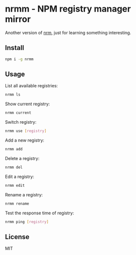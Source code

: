 # nrmm - NPM registry manager mirror

Another version of [nrm](https://github.com/Pana/nrm), just for learning something interesting.

## Install

```bash
npm i -g nrmm
```

## Usage

List all available registries:

```bash
nrmm ls
```

Show current registry:
```bash
nrmm current
```

Switch registry:

```bash
nrmm use [registry]
```

Add a new registry:

```bash
nrmm add
```

Delete a registry:
```bash
nrmm del
```

Edit a registry:

```bash
nrmm edit
```

Rename a registry:

```bash
nrmm rename
```

Test the response time of registry:

```bash
nrmm ping [registry]
```

## License

MIT